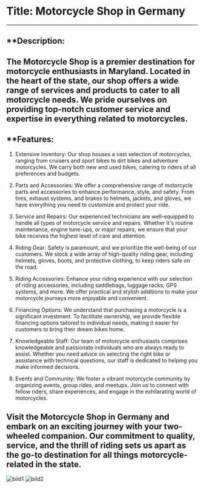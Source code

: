 # Title: Motorcycle Shop in Germany
---
## **Description:
The Motorcycle Shop is a premier destination for motorcycle enthusiasts in Maryland. Located in the heart of the state, our shop offers a wide range of services and products to cater to all motorcycle needs. We pride ourselves on providing top-notch customer service and expertise in everything related to motorcycles.
---
## **Features:
1. Extensive Inventory: Our shop houses a vast selection of motorcycles, ranging from cruisers and sport bikes to dirt bikes and adventure motorcycles. We carry both new and used bikes, catering to riders of all preferences and budgets.

2. Parts and Accessories: We offer a comprehensive range of motorcycle parts and accessories to enhance performance, style, and safety. From tires, exhaust systems, and brakes to helmets, jackets, and gloves, we have everything you need to customize and protect your ride.

3. Service and Repairs: Our experienced technicians are well-equipped to handle all types of motorcycle service and repairs. Whether it's routine maintenance, engine tune-ups, or major repairs, we ensure that your bike receives the highest level of care and attention.

4. Riding Gear: Safety is paramount, and we prioritize the well-being of our customers. We stock a wide array of high-quality riding gear, including helmets, gloves, boots, and protective clothing, to keep riders safe on the road.

5. Riding Accessories: Enhance your riding experience with our selection of riding accessories, including saddlebags, luggage racks, GPS systems, and more. We offer practical and stylish additions to make your motorcycle journeys more enjoyable and convenient.

6. Financing Options: We understand that purchasing a motorcycle is a significant investment. To facilitate ownership, we provide flexible financing options tailored to individual needs, making it easier for customers to bring their dream bikes home.

7. Knowledgeable Staff: Our team of motorcycle enthusiasts comprises knowledgeable and passionate individuals who are always ready to assist. Whether you need advice on selecting the right bike or assistance with technical questions, our staff is dedicated to helping you make informed decisions.

8. Events and Community: We foster a vibrant motorcycle community by organizing events, group rides, and meetups. Join us to connect with fellow riders, share experiences, and engage in the exhilarating world of motorcycles.

Visit the Motorcycle Shop in Germany and embark on an exciting journey with your two-wheeled companion. Our commitment to quality, service, and the thrill of riding sets us apart as the go-to destination for all things motorcycle-related in the state.
---
![bild1](https://github.com/tide-27/project_1_moto/assets/115164008/1008d99a-7bff-46f9-a5a4-67eb5471b679)
![bild2](https://github.com/tide-27/project_1_moto/assets/115164008/8da186b4-62da-4bd1-8737-0959181b632d)
